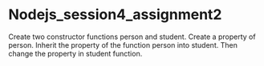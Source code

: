 # Nodejs_session4_assignment2
Create two constructor functions person and student. Create a property of person. Inherit the property of the function person into student. Then change the property in student function.
